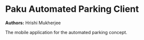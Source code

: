 # Paku Automated Parking Client

**Authors:** Hrishi Mukherjee

The mobile application for the automated parking concept.
